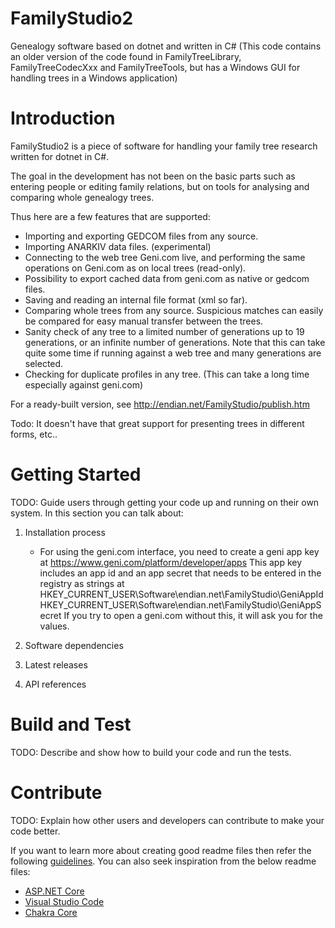 # FamilyStudio2
Genealogy software based on dotnet and written in C# 
(This code contains an older version of the code found in FamilyTreeLibrary, FamilyTreeCodecXxx and FamilyTreeTools, but has a Windows GUI for handling trees in a Windows application)

# Introduction
FamilyStudio2 is a piece of software for handling your family tree research written for dotnet in C#.

The goal in the development has not been on the basic parts such as entering people or 
editing family relations, but on tools for analysing and comparing whole genealogy trees.

Thus here are a few features that are supported:
- Importing and exporting GEDCOM files from any source.
- Importing ANARKIV data files. (experimental)
- Connecting to the web tree Geni.com live, and performing the same operations on Geni.com as on local trees (read-only).
- Possibility to export cached data from geni.com as native or gedcom files.
- Saving and reading an internal file format (xml so far).
- Comparing whole trees from any source. Suspicious matches can easily be compared for easy manual transfer between the trees.
- Sanity check of any tree to a limited number of generations up to 19 generations, or an infinite number of generations. 
  Note that this can take quite some time if running against a web tree and many generations are selected.
- Checking for duplicate profiles in any tree. (This can take a long time especially against geni.com)

For a ready-built version, see http://endian.net/FamilyStudio/publish.htm

Todo: It doesn't have that great support for presenting trees in different forms, etc..

# Getting Started
TODO: Guide users through getting your code up and running on their own system. In this section you can talk about:
1.	Installation process

    - For using the geni.com interface, you need to create a geni app key at https://www.geni.com/platform/developer/apps
      This app key  includes an app id and an app secret that needs to be entered in the registry as strings at 
            HKEY_CURRENT_USER\\Software\\endian.net\\FamilyStudio\\GeniAppId
            HKEY_CURRENT_USER\\Software\\endian.net\\FamilyStudio\\GeniAppSecret
      If you try to open a geni.com without this, it will ask you for the values. 

2.	Software dependencies
3.	Latest releases
4.	API references

# Build and Test
TODO: Describe and show how to build your code and run the tests. 

# Contribute
TODO: Explain how other users and developers can contribute to make your code better. 

If you want to learn more about creating good readme files then refer the following [guidelines](https://www.visualstudio.com/en-us/docs/git/create-a-readme). You can also seek inspiration from the below readme files:
- [ASP.NET Core](https://github.com/aspnet/Home)
- [Visual Studio Code](https://github.com/Microsoft/vscode)
- [Chakra Core](https://github.com/Microsoft/ChakraCore)
